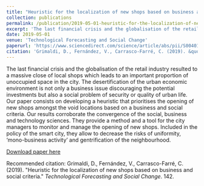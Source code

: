 ```yaml
---
title: "Heuristic for the localization of new shops based on business and social criteria"
collection: publications
permalink: /publication/2019-05-01-heuristic-for-the-localization-of-new-shops-based-on-business-and-social-criteria
excerpt: 'The last financial crisis and the globalisation of the retail industry resulted to a massive close of local shops which leads to an important proportion of unoccupied space in the city. The desertification of the urban economic environment is not only a business issue discouraging the potential investments but also a social problem of security or quality of urban life. Our paper consists on developing a heuristic that prioritises the opening of new shops amongst the void locations based on a business and social criteria. Our results corroborate the convergence of the social, business and technology sciences. They provide a method and a tool for the city managers to monitor and manage the opening of new shops. Included in the policy of the smart city, they allow to decrease the risks of uniformity, ‘mono-business activity’ and gentrification of the neighbourhood.'
date: 2019-05-01
venue: 'Technological Forecasting and Social Change'
paperurl: 'https://www.sciencedirect.com/science/article/abs/pii/S0040162517312271'
citation: 'Grimaldi, D., Fernández, V., Carrasco-Farré, C. (2019). &quot;Heuristic for the localization of new shops based on business and social criteria.&quot; <i>Technological Forecasting and Social Change</i>. 142.'
---
```

The last financial crisis and the globalisation of the retail industry resulted to a massive close of local shops which leads to an important proportion of unoccupied space in the city. The desertification of the urban economic environment is not only a business issue discouraging the potential investments but also a social problem of security or quality of urban life. Our paper consists on developing a heuristic that prioritises the opening of new shops amongst the void locations based on a business and social criteria. Our results corroborate the convergence of the social, business and technology sciences. They provide a method and a tool for the city managers to monitor and manage the opening of new shops. Included in the policy of the smart city, they allow to decrease the risks of uniformity, ‘mono-business activity’ and gentrification of the neighbourhood.

[Download paper here](http://academicpages.github.io/files/paper1.pdf)

Recommended citation: Grimaldi, D., Fernández, V., Carrasco-Farré, C. (2019). "Heuristic for the localization of new shops based on business and social criteria." <i>Technological Forecasting and Social Change</i>. 142.